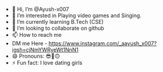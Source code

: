- 👋 Hi, I’m @Ayush-x007
- 👀 I’m interested in Playing video games and Singing.
- 🌱 I’m currently learning B.Tech (CSE)
- 💞️ I’m looking to collaborate on github
- 📫 How to reach me
- DM me Here - https://www.instagram.com/_aayush_x007?igsh=cjNmYWRyeWt1NnN1
- 😄 Pronouns: 😎🤑🙃
- ⚡ Fun fact: I love dating girls

<!---
Ayush-x007/Ayush-x007 is a ✨ special ✨ repository because its `README.md` (this file) appears on your GitHub profile.
You can click the Preview link to take a look at your changes.
--->
